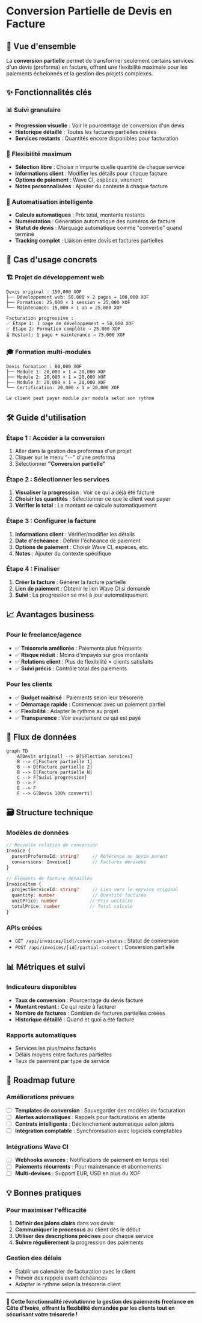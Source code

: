 # Conversion Partielle de Devis en Facture

## 🎯 Vue d'ensemble

La **conversion partielle** permet de transformer seulement certains services d'un devis (proforma) en facture, offrant une flexibilité maximale pour les paiements échelonnés et la gestion des projets complexes.

## ✨ Fonctionnalités clés

### 📊 Suivi granulaire
- **Progression visuelle** : Voir le pourcentage de conversion d'un devis
- **Historique détaillé** : Toutes les factures partielles créées
- **Services restants** : Quantités encore disponibles pour facturation

### 🔧 Flexibilité maximum
- **Sélection libre** : Choisir n'importe quelle quantité de chaque service
- **Informations client** : Modifier les détails pour chaque facture
- **Options de paiement** : Wave CI, espèces, virement
- **Notes personnalisées** : Ajouter du contexte à chaque facture

### 🚀 Automatisation intelligente
- **Calculs automatiques** : Prix total, montants restants
- **Numérotation** : Génération automatique des numéros de facture
- **Statut de devis** : Marquage automatique comme "convertie" quand terminé
- **Tracking complet** : Liaison entre devis et factures partielles

## 💼 Cas d'usage concrets

### 🏗️ Projet de développement web
```
Devis original : 150,000 XOF
├── Développement web: 50,000 × 2 pages = 100,000 XOF
├── Formation: 25,000 × 1 session = 25,000 XOF
└── Maintenance: 15,000 × 1 an = 25,000 XOF

Facturation progressive :
✅ Étape 1: 1 page de développement → 50,000 XOF
✅ Étape 2: Formation complète → 25,000 XOF
⏳ Restant: 1 page + maintenance → 75,000 XOF
```

### 🎓 Formation multi-modules
```
Devis formation : 80,000 XOF
├── Module 1: 20,000 × 1 = 20,000 XOF
├── Module 2: 20,000 × 1 = 20,000 XOF
├── Module 3: 20,000 × 1 = 20,000 XOF
└── Certification: 20,000 × 1 = 20,000 XOF

Le client peut payer module par module selon son rythme
```

## 🛠️ Guide d'utilisation

### Étape 1 : Accéder à la conversion
1. Aller dans la gestion des proformas d'un projet
2. Cliquer sur le menu "⋯" d'une proforma
3. Sélectionner **"Conversion partielle"**

### Étape 2 : Sélectionner les services
1. **Visualiser la progression** : Voir ce qui a déjà été facturé
2. **Choisir les quantités** : Sélectionner ce que le client veut payer
3. **Vérifier le total** : Le montant se calcule automatiquement

### Étape 3 : Configurer la facture
1. **Informations client** : Vérifier/modifier les détails
2. **Date d'échéance** : Définir l'échéance de paiement
3. **Options de paiement** : Choisir Wave CI, espèces, etc.
4. **Notes** : Ajouter du contexte spécifique

### Étape 4 : Finaliser
1. **Créer la facture** : Générer la facture partielle
2. **Lien de paiement** : Obtenir le lien Wave CI si demandé
3. **Suivi** : La progression se met à jour automatiquement

## 📈 Avantages business

### Pour le freelance/agence
- ✅ **Trésorerie améliorée** : Paiements plus fréquents
- ✅ **Risque réduit** : Moins d'impayés sur gros montants
- ✅ **Relations client** : Plus de flexibilité = clients satisfaits
- ✅ **Suivi précis** : Contrôle total des paiements

### Pour les clients
- ✅ **Budget maîtrisé** : Paiements selon leur trésorerie
- ✅ **Démarrage rapide** : Commencer avec un paiement partiel
- ✅ **Flexibilité** : Adapter le rythme au projet
- ✅ **Transparence** : Voir exactement ce qui est payé

## 🔄 Flux de données

```mermaid
graph TD
    A[Devis original] --> B[Sélection services]
    B --> C[Facture partielle 1]
    B --> D[Facture partielle 2]
    B --> E[Facture partielle N]
    C --> F[Suivi progression]
    D --> F
    E --> F
    F --> G[Devis 100% converti]
```

## 🗃️ Structure technique

### Modèles de données
```typescript
// Nouvelle relation de conversion
Invoice {
  parentProformaId: string?     // Référence au devis parent
  conversions: Invoice[]        // Factures dérivées
}

// Éléments de facture détaillés
InvoiceItem {
  projectServiceId: string?     // Lien vers le service original
  quantity: number              // Quantité facturée
  unitPrice: number            // Prix unitaire
  totalPrice: number           // Total calculé
}
```

### APIs créées
- `GET /api/invoices/[id]/conversion-status` : Statut de conversion
- `POST /api/invoices/[id]/partial-convert` : Conversion partielle

## 📊 Métriques et suivi

### Indicateurs disponibles
- **Taux de conversion** : Pourcentage du devis facturé
- **Montant restant** : Ce qui reste à facturer
- **Nombre de factures** : Combien de factures partielles créées
- **Historique détaillé** : Quand et quoi a été facturé

### Rapports automatiques
- Services les plus/moins facturés
- Délais moyens entre factures partielles
- Taux de paiement par type de service

## 🚀 Roadmap future

### Améliorations prévues
- [ ] **Templates de conversion** : Sauvegarder des modèles de facturation
- [ ] **Alertes automatiques** : Rappels pour facturations en attente  
- [ ] **Contrats intelligents** : Déclenchement automatique selon jalons
- [ ] **Intégration comptable** : Synchronisation avec logiciels comptables

### Intégrations Wave CI
- [ ] **Webhooks avancés** : Notifications de paiement en temps réel
- [ ] **Paiements récurrents** : Pour maintenance et abonnements
- [ ] **Multi-devises** : Support EUR, USD en plus du XOF

## 💡 Bonnes pratiques

### Pour maximiser l'efficacité
1. **Définir des jalons clairs** dans vos devis
2. **Communiquer le processus** au client dès le début
3. **Utiliser des descriptions précises** pour chaque service
4. **Suivre régulièrement** la progression des paiements

### Gestion des délais
- Établir un calendrier de facturation avec le client
- Prévoir des rappels avant échéances
- Adapter le rythme selon la trésorerie client

---

**💼 Cette fonctionnalité révolutionne la gestion des paiements freelance en Côte d'Ivoire, offrant la flexibilité demandée par les clients tout en sécurisant votre trésorerie !** 